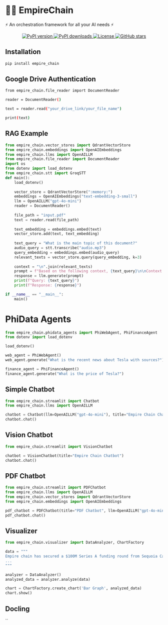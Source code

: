 # 🦜️🔗 EmpireChain

⚡ An orchestration framework for all your AI needs ⚡

<p align="center">
  <a href="https://pypi.org/project/empire-chain/">
    <img src="https://img.shields.io/pypi/v/empire-chain" alt="PyPI version">
  </a>
  <a href="https://pypi.org/project/empire-chain/">
    <img src="https://img.shields.io/pypi/dm/empire-chain" alt="PyPI downloads">
  </a>
  <a href="https://github.com/manas95826/empire-chain/blob/main/LICENSE">
    <img src="https://img.shields.io/badge/license-MIT-blue.svg" alt="License">
  </a>
  <a href="https://github.com/manas95826/empire-chain/stargazers">
    <img src="https://img.shields.io/github/stars/manas95826/empire-chain" alt="GitHub stars">
  </a>
</p>

## Installation

```bash
pip install empire_chain
```

## Google Drive Authentication

```bash
from empire_chain.file_reader import DocumentReader

reader = DocumentReader()

text = reader.read("your_drive_link/your_file_name")

print(text)
```

## RAG Example

```python
from empire_chain.vector_stores import QdrantVectorStore
from empire_chain.embeddings import OpenAIEmbeddings
from empire_chain.llms import OpenAILLM
from empire_chain.file_reader import DocumentReader
import os
from dotenv import load_dotenv
from empire_chain.stt import GroqSTT
def main():
    load_dotenv()
    
    vector_store = QdrantVectorStore(":memory:")
    embeddings = OpenAIEmbeddings("text-embedding-3-small")
    llm = OpenAILLM("gpt-4o-mini")
    reader = DocumentReader()
    
    file_path = "input.pdf"
    text = reader.read(file_path)
    
    text_embedding = embeddings.embed(text)
    vector_store.add(text, text_embedding)
    
    text_query = "What is the main topic of this document?"
    audio_query = stt.transcribe("audio.mp3")
    query_embedding = embeddings.embed(audio_query)
    relevant_texts = vector_store.query(query_embedding, k=3)
    
    context = "\n".join(relevant_texts)
    prompt = f"Based on the following context, {text_query}\n\nContext: {context}"
    response = llm.generate(prompt)
    print(f"Query: {text_query}")
    print(f"Response: {response}")

if __name__ == "__main__":
    main()
```

# PhiData Agents

```python
from empire_chain.phidata_agents import PhiWebAgent, PhiFinanceAgent
from dotenv import load_dotenv

load_dotenv()

web_agent = PhiWebAgent()
web_agent.generate("What is the recent news about Tesla with sources?")

finance_agent = PhiFinanceAgent()
finance_agent.generate("What is the price of Tesla?")
```

## Simple Chatbot

```python
from empire_chain.streamlit import Chatbot
from empire_chain.llms import OpenAILLM

chatbot = Chatbot(llm=OpenAILLM("gpt-4o-mini"), title="Empire Chain Chatbot")
chatbot.chat()
```

## Vision Chatbot

```python
from empire_chain.streamlit import VisionChatbot

chatbot = VisionChatbot(title="Empire Chain Chatbot")
chatbot.chat()
```

## PDF Chatbot

```python
from empire_chain.streamlit import PDFChatbot
from empire_chain.llms import OpenAILLM
from empire_chain.vector_stores import QdrantVectorStore
from empire_chain.embeddings import OpenAIEmbeddings

pdf_chatbot = PDFChatbot(title="PDF Chatbot", llm=OpenAILLM("gpt-4o-mini"), vector_store=QdrantVectorStore(":memory:"), embeddings=OpenAIEmbeddings("text-embedding-3-small"))
pdf_chatbot.chat()
```

## Visualizer

```python
from empire_chain.visualizer import DataAnalyzer, ChartFactory

data = """
Empire chain has secured a $100M Series A funding round from Sequoia Capital in 2024 and a $10M Series B funding round from Tiger Global in 2025.
...
"""

analyzer = DataAnalyzer()
analyzed_data = analyzer.analyze(data)

chart = ChartFactory.create_chart('Bar Graph', analyzed_data)
chart.show()
```

## Docling

``